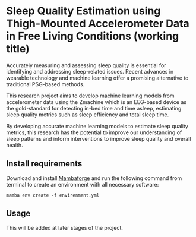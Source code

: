 # Sleep Quality Estimation using Thigh-Mounted Accelerometer Data in Free Living Conditions (working title)

Accurately measuring and assessing sleep quality is essential for identifying and addressing sleep-related issues. Recent advances in wearable technology and machine learning offer a promising alternative to traditional PSG-based methods. 

This research project aims to develop machine learning models from accelerometer data using the Zmachine which is an EEG-based device as the gold-standard for detecting in-bed time and time asleep, estimating sleep quality metrics such as sleep efficiency and total sleep time.

By developing accurate machine learning models to estimate sleep quality metrics, this research has the potential to improve our understanding of sleep patterns and inform interventions to improve sleep quality and overall health.

## Install requirements

Download and install [Mambaforge](https://github.com/conda-forge/miniforge#mambaforge) and run the following command from terminal to create an environment with all necessary software: 

```
mamba env create -f envirenment.yml
```

## Usage

This will be added at later stages of the project. 
